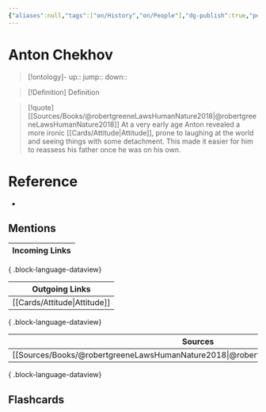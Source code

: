 ```yaml
---
{"aliases":null,"tags":["on/History","on/People"],"dg-publish":true,"permalink":"/cards/anton-chekhov/","dgPassFrontmatter":true}
---
```


# Anton Chekhov

> [!ontology]-
> up:: 
> jump:: 
> down:: 

> [!Definition] Definition
> 

> [!quote] [[Sources/Books/@robertgreeneLawsHumanNature2018\|@robertgreeneLawsHumanNature2018]]
> At a very early age Anton revealed a more ironic [[Cards/Attitude\|Attitude]], prone to laughing at the world and seeing things with some detachment. This made it easier for him to reassess his father once he was on his own.

# Reference
- 

## Mentions
| Incoming Links |
| -------------- |

{ .block-language-dataview}

| Outgoing Links                  |
| ------------------------------- |
| [[Cards/Attitude\|Attitude]] |

{ .block-language-dataview}

| Sources                                                                                 |
| --------------------------------------------------------------------------------------- |
| [[Sources/Books/@robertgreeneLawsHumanNature2018\|@robertgreeneLawsHumanNature2018]] |

{ .block-language-dataview}

## Flashcards 
